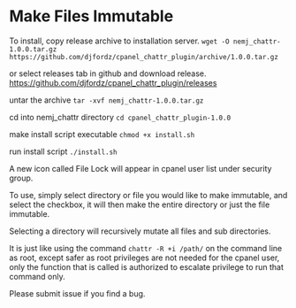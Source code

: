 # Make Files Immutable

To install, copy release archive to installation server.
`wget -O nemj_chattr-1.0.0.tar.gz https://github.com/djfordz/cpanel_chattr_plugin/archive/1.0.0.tar.gz`

or select releases tab in github and download release.
https://github.com/djfordz/cpanel_chattr_plugin/releases

untar the archive
`tar -xvf nemj_chattr-1.0.0.tar.gz`

cd into nemj_chattr directory
`cd cpanel_chattr_plugin-1.0.0`

make install script executable 
`chmod +x install.sh`

run install script
`./install.sh`

A new icon called File Lock will appear in cpanel user list under security group.

To use, simply select directory or file you would like to make immutable, and select the checkbox, it will then make the entire directory or just the file immutable.

Selecting a directory will recursively mutate all files and sub directories.

It is just like using the command `chattr -R +i /path/` on the command line as root, except safer as root privileges are not needed for the cpanel user, only the function that is called is authorized to escalate privilege to run that command only.

Please submit issue if you find a bug.
